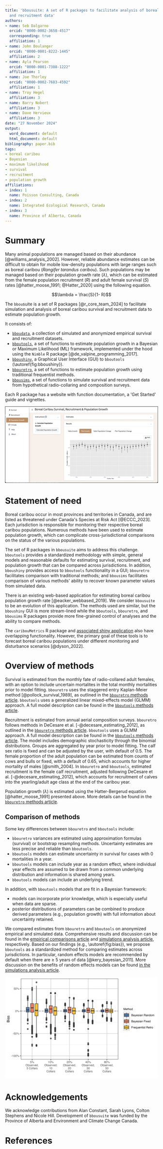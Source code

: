 ```yaml
---
title: 'bbousuite: A set of R packages to facilitate analysis of boreal caribou survival
  and recruitment data'
authors:
- name: Seb Dalgarno
  orcid: "0000-0002-3658-4517"
  corresponding: true
  affiliation: 1
- name: John Boulanger
  orcid: "0000-0001-8222-1445"
  affiliation: 2
- name: Ayla Pearson
  orcid: "0000-0001-7388-1222"
  affiliation: 1
- name: Joe Thorley
  orcid: "0000-0002-7683-4592"
  affiliation: 1
- name: Troy Hegel
  affiliation: 3
- name: Barry Nobert
  affiliation: 3
- name: Dave Hervieux
  affiliation: 3
date: "27 November 2024"
output:
  word_document: default
  html_document: default
bibliography: paper.bib
tags:
- boreal caribou
- Bayesian
- maximum likelihood
- survival
- recruitment
- population growth
affiliations:
- index: 1
  name: Poisson Consulting, Canada
- index: 2
  name: Integrated Ecological Research, Canada
- index: 3
  name: Province of Alberta, Canada
---
```


# Summary

Many animal populations are managed based on their abundance [@williams_analysis_2002]. However, reliable abundance estimates can be difficult to obtain for mobile low-density populations with large ranges such as boreal caribou (*Rangifer tarandus caribou*).
Such populations may be managed based on their population growth rate ($\lambda$), which can be estimated from the female population recruitment ($R$) and adult female survival ($S$) rates [@hatter_moose_1991; @Hatter_2020] using the following equation. 

$$\lambda = \frac{S}{1- R}$$

The `bbou`suite is a set of R packages [@r_core_team_2024] to facilitate simulation and analysis of boreal caribou survival and recruitment data to estimate population growth.  

It consists of:  

- [`bboudata`](https://poissonconsulting.github.io/bboudata/), a collection of simulated and anonymized empirical survival and recruitment datasets.  
- [`bboutools`](https://poissonconsulting.github.io/bboutools/), a set of functions to estimate population growth in a Bayesian or Maximum Likelihood (ML) framework, implemented under the hood using the `Nimble` R package [@de_valpine_programming_2017].  
- [`bboushiny`](https://poissonconsulting.github.io/bboushiny/), a Graphical User Interface (GUI) to `bboutools` (\autoref{fig:bboushiny}).    
- [`bbouretro`](https://poissonconsulting.github.io/bbouretro/), a set of functions to estimate population growth using traditional frequentist methods.  
- [`bbousims`](https://poissonconsulting.github.io/bbousims/), a set of functions to simulate survival and recruitment data from hypothetical radio-collaring and composition surveys.  

Each R package has a website with function documentation, a 'Get Started' guide and vignettes. 

![A screenshot of the bboushiny GUI. \label{fig:bboushiny}](figures/bboushiny-survival.png)

# Statement of need

Boreal caribou occur in most provinces and territories in Canada, and are listed as threatened under Canada's Species at Risk Act [@ECCC_2023].
Each jurisdiction is responsible for monitoring their respective boreal caribou populations.
Numerous methods have been used to estimate population growth, which can complicate cross-jurisdictional comparisons on the status of the various populations. 

The set of R packages in `bbousuite` aims to address this challenge.
`bboutools` provides a standardized methodology with simple, general models and reasonable defaults for estimating survival, recruitment, and population growth that can be compared across jurisdictions.
In addition, `bboushiny` provides access to `bboutools` functionality in a GUI; `bbouretro` facilitates comparison with traditional methods; and `bbousims` facilitates comparison of various methods' ability to recover known parameter values from simulated data. 

There is an existing web-based application for estimating boreal caribou population growth rate [@eacker_webbased_2019]. 
We consider `bbousuite` to be an evolution of this application. 
The methods used are similar, but the `bboushiny` GUI is more stream-lined while the `bboutools`, `bbouretro`, and `bbousims` R packages provide more fine-grained control of analyses and the ability to compare methods. 

The `caribouMetrics` R package and [associated shiny application](https://github.com/LandSciTech/BayesianCaribouDemographicProjection) also have overlapping functionality. 
However, the primary goal of these tools is to forecast boreal caribou populations under different monitoring and disturbance scenarios [@dyson_2022].

# Overview of methods
Survival is estimated from the monthly fate of radio-collared adult females, with an option to include uncertain mortalites in the total monthly mortalities prior to model fitting. 
`bbouretro` uses the staggered entry Kaplan-Meier method [@pollock_survival_1989], as outlined in the [`bbouretro` methods article](https://poissonconsulting.github.io/bbouretro/articles/retro-methods.html#survival-s). 
`bboutools` uses a generalized linear mixed-effects model (GLMM) approach. A full model description can be found in the [`bboutools` methods article](https://poissonconsulting.github.io/bboutools/articles/methods.html#survival-model).

Recruitment is estimated from annual aerial composition surveys. 
`bbouretro` follows methods in DeCesare et al. [-@decesare_estimating_2012], as outlined in the [`bbouretro` methods article](https://poissonconsulting.github.io/bbouretro/articles/retro-methods.html#recruitment-r). 
`bboutools` uses a GLMM approach. A full model description can be found in the [`bboutools` methods article](https://poissonconsulting.github.io/bboutools/articles/methods.html#recruitment-model).
The model includes demographic stochasticity through the binomial distributions. 
Groups are aggregated by year prior to model fitting.
The calf sex ratio is fixed and can be adjusted by the user, with default of 0.5.
The female proportion of the adult population can be estimated from counts of cows and bulls or fixed, with a default of 0.65, which accounts for higher mortality of males [@smith_2004].
In `bbouretro` and `bboutools`, estimated recruitment is the female calf recruitment, adjusted following DeCesare et al. [-@decesare_estimating_2012], which accounts for recruitment of calves into the yearling/adult age class at the end of the caribou year.

Population growth ($\lambda$) is estimated using the Hatter-Bergerud equation [@hatter_moose_1991] presented above. More details can be found in the [`bbouretro` methods article](https://poissonconsulting.github.io/bbouretro/articles/retro-methods.html#population-growth-lambda).

## Comparison of methods

Some key differences between `bbouretro` and `bboutools` include:  

- `bbouretro` variances are estimated using approximation formulas (survival) or bootstrap resampling methods. Uncertainty estimates are less precise and reliable than `bboutools`.  
- `bboutools` models can estimate uncertainty in survival for cases with 0 mortalities in a year.  
- `bboutools` models can include year as a random effect, where individual year effects are assumed to be drawn from a common underlying distribution and information is shared among years.  
- `bboutools` models can include an underlying trend.  

In addition, with `bboutools` models that are fit in a Bayesian framework:  

- models can incorporate prior knowledge, which is especially useful when data are sparse.  
- posterior distributions of parameters can be combined to produce derived parameters (e.g., population growth) with full information about uncertainty retained.  

We compared estimates from `bbouretro` and `bboutools` on anonymized empirical and simulated data.
Comprehensive results and discussion can be found in the [empirical comparisons article](https://poissonconsulting.github.io/bbousuite/articles/empirical-comparisons.html) and [simulations analysis article](https://poissonconsulting.github.io/bbousuite/articles/simulations.html), respectively.
Based on our findings (e.g., \autoref{fig:bias}), we propose `bboutools` as a standardized method for comparing estimates across jurisdictions. 
In particular, random effects models are recommended by default when there are $\geq$ 5 years of data [@kery_bayesian_2011]. 
More discussion on the benefits of random effects models can be found [in the simulations analysis article](https://poissonconsulting.github.io/bbousuite/articles/simulations.html#discussion).

![Bias (% difference) in annual population growth point estimates and known population growth for 100 simulations and 20 years, by sample size and statistical method.\label{fig:bias}](figures/lambda-bias.png)

# Acknowledgements

We acknowledge contributions from Alan Constant, Sarah Lyons, Colton Stephens and Nicole Hill.
Development of `bbousuite` was funded by the Province of Alberta and Environment and Climate Change Canada.

# References

